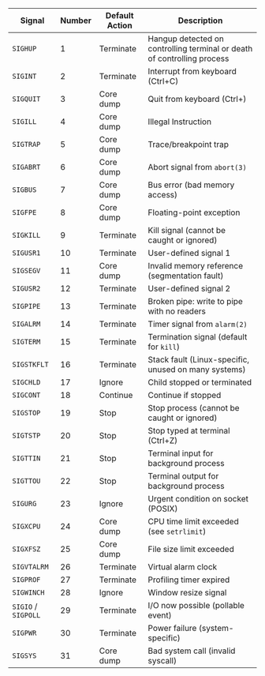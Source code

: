 | Signal              | Number | Default Action | Description                                                             |
| ------------------- | -------- | -------------- | ----------------------------------------------------------------------- |
| `SIGHUP`            | 1      | Terminate      | Hangup detected on controlling terminal or death of controlling process |
| `SIGINT`            | 2      | Terminate      | Interrupt from keyboard (Ctrl+C)                                        |
| `SIGQUIT`           | 3      | Core dump      | Quit from keyboard (Ctrl+\)                                             |
| `SIGILL`            | 4      | Core dump      | Illegal Instruction                                                     |
| `SIGTRAP`           | 5      | Core dump      | Trace/breakpoint trap                                                   |
| `SIGABRT`           | 6      | Core dump      | Abort signal from `abort(3)`                                            |
| `SIGBUS`            | 7      | Core dump      | Bus error (bad memory access)                                           |
| `SIGFPE`            | 8      | Core dump      | Floating-point exception                                                |
| `SIGKILL`           | 9      | Terminate      | Kill signal (cannot be caught or ignored)                               |
| `SIGUSR1`           | 10     | Terminate      | User-defined signal 1                                                   |
| `SIGSEGV`           | 11     | Core dump      | Invalid memory reference (segmentation fault)                           |
| `SIGUSR2`           | 12     | Terminate      | User-defined signal 2                                                   |
| `SIGPIPE`           | 13     | Terminate      | Broken pipe: write to pipe with no readers                              |
| `SIGALRM`           | 14     | Terminate      | Timer signal from `alarm(2)`                                            |
| `SIGTERM`           | 15     | Terminate      | Termination signal (default for `kill`)                                 |
| `SIGSTKFLT`         | 16     | Terminate      | Stack fault (Linux-specific, unused on many systems)                    |
| `SIGCHLD`           | 17     | Ignore         | Child stopped or terminated                                             |
| `SIGCONT`           | 18     | Continue       | Continue if stopped                                                     |
| `SIGSTOP`           | 19     | Stop           | Stop process (cannot be caught or ignored)                              |
| `SIGTSTP`           | 20     | Stop           | Stop typed at terminal (Ctrl+Z)                                         |
| `SIGTTIN`           | 21     | Stop           | Terminal input for background process                                   |
| `SIGTTOU`           | 22     | Stop           | Terminal output for background process                                  |
| `SIGURG`            | 23     | Ignore         | Urgent condition on socket (POSIX)                                      |
| `SIGXCPU`           | 24     | Core dump      | CPU time limit exceeded (see `setrlimit`)                               |
| `SIGXFSZ`           | 25     | Core dump      | File size limit exceeded                                                |
| `SIGVTALRM`         | 26     | Terminate      | Virtual alarm clock                                                     |
| `SIGPROF`           | 27     | Terminate      | Profiling timer expired                                                 |
| `SIGWINCH`          | 28     | Ignore         | Window resize signal                                                    |
| `SIGIO` / `SIGPOLL` | 29     | Terminate      | I/O now possible (pollable event)                                       |
| `SIGPWR`            | 30     | Terminate      | Power failure (system-specific)                                         |
| `SIGSYS`            | 31     | Core dump      | Bad system call (invalid syscall)                                       |
